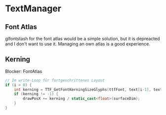 # TextManager

## Font Atlas

glfontstash for the font atlas would be a simple solution, but it is depreacted and I don't want to use it. Managing an
own atlas is a good experience.

## Kerning

Blocker: FontAtlas

```c++
// Im write-Loop für fortgeschrittenes Layout
if (i > 0) {
    int kerning = TTF_GetFontKerningSizeGlyphs(ttfFont, text[i-1], text[i]);
    if (kerning != -1) {
        drawPosX += kerning / static_cast<float>(surfaceDim);
    }
}
```
